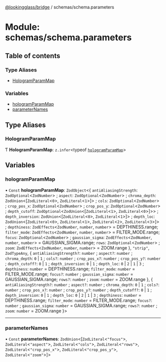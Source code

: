 [@lookingglass/bridge](../README.md) / schemas/schema.parameters

# Module: schemas/schema.parameters

## Table of contents

### Type Aliases

- [HologramParamMap](schemas_schema_parameters.md#hologramparammap)

### Variables

- [hologramParamMap](schemas_schema_parameters.md#hologramparammap-1)
- [parameterNames](schemas_schema_parameters.md#parameternames)

## Type Aliases

### HologramParamMap

Ƭ **HologramParamMap**: `z.infer`<typeof [`hologramParamMap`](schemas_schema_parameters.md#hologramparammap-1)\>

## Variables

### hologramParamMap

• `Const` **hologramParamMap**: `ZodObject`<{ `antiAliasingStrength`: `ZodOptional`<`ZodNumber`\> ; `aspect`: `ZodOptional`<`ZodNumber`\> ; `chroma_depth`: `ZodUnion`<[`ZodLiteral`<``0``\>, `ZodLiteral`<``1``\>]\> ; `cols`: `ZodOptional`<`ZodNumber`\> ; `crop_pos_x`: `ZodOptional`<`ZodNumber`\> ; `crop_pos_y`: `ZodOptional`<`ZodNumber`\> ; `depth_cutoff`: `ZodOptional`<`ZodUnion`<[`ZodLiteral`<``1``\>, `ZodLiteral`<``0``\>]\>\> ; `depth_inversion`: `ZodUnion`<[`ZodLiteral`<``0``\>, `ZodLiteral`<``1``\>]\> ; `depth_loc`: `ZodUnion`<[`ZodLiteral`<``0``\>, `ZodLiteral`<``1``\>, `ZodLiteral`<``2``\>, `ZodLiteral`<``3``\>]\> ; `depthiness`: `ZodEffects`<`ZodNumber`, `number`, `number`\> = DEPTHINESS.range; `filter_mode`: `ZodEffects`<`ZodNumber`, `number`, `number`\> = FILTER\_MODE.range; `focus`: `ZodOptional`<`ZodNumber`\> ; `gaussian_sigma`: `ZodEffects`<`ZodNumber`, `number`, `number`\> = GAUSSIAN\_SIGMA.range; `rows`: `ZodOptional`<`ZodNumber`\> ; `zoom`: `ZodEffects`<`ZodNumber`, `number`, `number`\> = ZOOM.range }, ``"strip"``, `ZodTypeAny`, { `antiAliasingStrength?`: `number` ; `aspect?`: `number` ; `chroma_depth`: ``0`` \| ``1`` ; `cols?`: `number` ; `crop_pos_x?`: `number` ; `crop_pos_y?`: `number` ; `depth_cutoff?`: ``0`` \| ``1`` ; `depth_inversion`: ``0`` \| ``1`` ; `depth_loc`: ``0`` \| ``2`` \| ``1`` \| ``3`` ; `depthiness`: `number` = DEPTHINESS.range; `filter_mode`: `number` = FILTER\_MODE.range; `focus?`: `number` ; `gaussian_sigma`: `number` = GAUSSIAN\_SIGMA.range; `rows?`: `number` ; `zoom`: `number` = ZOOM.range }, { `antiAliasingStrength?`: `number` ; `aspect?`: `number` ; `chroma_depth`: ``0`` \| ``1`` ; `cols?`: `number` ; `crop_pos_x?`: `number` ; `crop_pos_y?`: `number` ; `depth_cutoff?`: ``0`` \| ``1`` ; `depth_inversion`: ``0`` \| ``1`` ; `depth_loc`: ``0`` \| ``2`` \| ``1`` \| ``3`` ; `depthiness`: `number` = DEPTHINESS.range; `filter_mode`: `number` = FILTER\_MODE.range; `focus?`: `number` ; `gaussian_sigma`: `number` = GAUSSIAN\_SIGMA.range; `rows?`: `number` ; `zoom`: `number` = ZOOM.range }\>

___

### parameterNames

• `Const` **parameterNames**: `ZodUnion`<[`ZodLiteral`<``"focus"``\>, `ZodLiteral`<``"aspect"``\>, `ZodLiteral`<``"cols"``\>, `ZodLiteral`<``"rows"``\>, `ZodLiteral`<``"crop_pos_x"``\>, `ZodLiteral`<``"crop_pos_y"``\>, `ZodLiteral`<``"zoom"``\>]\>
